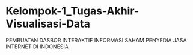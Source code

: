 # Kelompok-1_Tugas-Akhir-Visualisasi-Data
PEMBUATAN DASBOR INTERAKTIF INFORMASI SAHAM PENYEDIA JASA INTERNET DI INDONESIA

